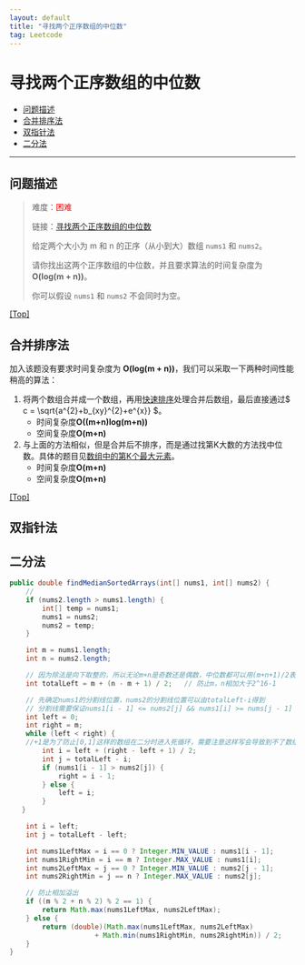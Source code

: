 ```yaml
---
layout: default
title: "寻找两个正序数组的中位数"
tag: Leetcode
---
```


# <a name="top"></a>寻找两个正序数组的中位数

* [问题描述](#anchor1)
* [合并排序法](#anchor2)
* [双指针法](#anchor3)
* [二分法](#anchor4)

***

## <a name="anchor1"></a>问题描述

> 难度：<font color="red">困难</font>
>
> 链接：[寻找两个正序数组的中位数](https://leetcode-cn.com/problems/median-of-two-sorted-arrays/)
>
> 给定两个大小为 m 和 n 的正序（从小到大）数组 ```nums1``` 和 ```nums2```。
>
> 请你找出这两个正序数组的中位数，并且要求算法的时间复杂度为 **O(log(m + n))**。
>
> 你可以假设 ```nums1``` 和 ```nums2``` 不会同时为空。

[[Top]](#top)

## <a name="anchor2"></a>合并排序法

加入该题没有要求时间复杂度为 **O(log(m + n))**，我们可以采取一下两种时间性能稍高的算法：

1. 将两个数组合并成一个数组，再用[快速排序](https://www.jianshu.com/p/a68f72278f8f)处理合并后数组，最后直接通过$ c = \sqrt{a^{2}+b_{xy}^{2}+e^{x}} $。
   * 时间复杂度**O((m+n)log(m+n))**
   * 空间复杂度**O(m+n)**
2. 与上面的方法相似，但是合并后不排序，而是通过找第K大数的方法找中位数。具体的题目见[数组中的第K个最大元素](https://leetcode-cn.com/problems/kth-largest-element-in-an-array/)。
   * 时间复杂度**O(m+n)**
   * 空间复杂度**O(m+n)**

[[Top]](#top)

## <a name="anchor3"></a>双指针法



## <a name="anchor4"></a>二分法

``` java
public double findMedianSortedArrays(int[] nums1, int[] nums2) {
    //
    if (nums2.length > nums1.length) {
		int[] temp = nums1;
		nums1 = nums2;
        nums2 = temp;
	}

    int m = nums1.length;
    int n = nums2.length;

    // 因为除法是向下取整的，所以无论m+n是奇数还是偶数，中位数都可以用(m+n+1)/2表示
    int totalLeft = m + (n - m + 1) / 2;   // 防止m，n相加大于2^16-1

    // 先确定nums1的分割线位置，nums2的分割线位置可以由totalLeft-i得到
    // 分割线需要保证nums1[i - 1] <= nums2[j] && nums1[i] >= nums[j - 1]
    int left = 0;
    int right = m;
    while (left < right) {
    //+1是为了防止[0,1]这样的数组在二分时进入死循环，需要注意这样写会导致到不了数组的0号位置
        int i = left + (right - left + 1) / 2;
        int j = totalLeft - i;
        if (nums1[i - 1] > nums2[j]) {
        	right = i - 1;
        } else {
            left = i;
        }
   }

	int i = left;
	int j = totalLeft - left;

	int nums1LeftMax = i == 0 ? Integer.MIN_VALUE : nums1[i - 1];
	int nums1RightMin = i == m ? Integer.MAX_VALUE : nums1[i];
	int nums2LeftMax = j == 0 ? Integer.MIN_VALUE : nums2[j - 1];
	int nums2RightMin = j == n ? Integer.MAX_VALUE : nums2[j];

	// 防止相加溢出
	if ((m % 2 + n % 2) % 2 == 1) {
		return Math.max(nums1LeftMax, nums2LeftMax);
	} else {
		return (double)(Math.max(nums1LeftMax, nums2LeftMax) 
                     + Math.min(nums1RightMin, nums2RightMin)) / 2;
	}
}
```

